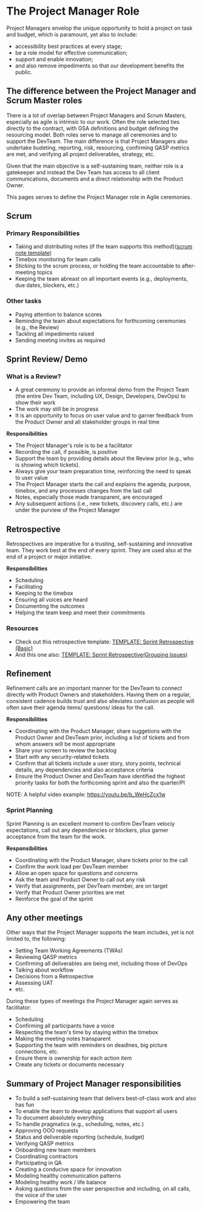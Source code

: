 # The Project Manager Role

Project Managers envelop the unique opportunity to hold a project on task and budget, which is paramount, yet also to include:

- accessibility best practices at every stage;
- be a role model for effective communication;
- support and enable innovation;
- and also remove impediments so that our development benefits the public.

## The difference between the Project Manager and Scrum Master roles

There is a lot of overlap between Project Managers and Scrum Masters, especially as agile is intrinsic to our work. Often the role selected ties directly to the contract, with GSA definitions and budget defining the resourcing model. Both roles serve to manage all ceremonies and to support the DevTeam. The main difference is that Project Managers also undertake budeting, reporting, risk, resourcing, confirming QASP metrics are met, and verifying all project deliverables, strategy, etc.

Given that the main objective is a self-sustaining team, neither role is a gatekeeper and instead the Dev Team has access to all client communications, documents and a direct relationship with the Product Owner.

This pages serves to define the Project Manager role in Agile ceremonies.

## Scrum

### Primary Responsibilities

- Taking and distributing notes (if the team supports this method)([scrum note template](https://docs.google.com/document/d/17tl3lPu-3Uo6_YCEtb6AH9HsaILLS1UTmoUFIuXoqDc/edit))
- Timebox monitoring for team calls
- Sticking to the scrum process, or holding the team accountable to after-meeting topics
- Keeping the team abreast on all important events (e.g., deployments, due dates, blockers, etc.)

### Other tasks

- Paying attention to balance scores
- Reminding the team about expectations for forthcoming ceremonies (e.g., the Review)
- Tackling all impediments raised
- Sending meeting invites as required

## Sprint Review/ Demo

### What is a Review?

- A great ceremony to provide an informal demo from the Project Team (the entire Dev Team, including UX, Design, Developers, DevOps) to show their work
- The work may still be in progress
- It is an opportunity to focus on user value and to garner feedback from the Product Owner and all stakeholder groups in real time

**Responsibilities**

- The Project Manager's role is to be a facilitator
- Recording the call, if possible, is positive
- Support the team by providing details about the Review prior (e.g., who is showing which tickets).
- Always give your team preparation time, reinforcing the need to speak to user value
- The Project Manager starts the call and explains the agenda, purpose, timebox, and any processes changes from the last call
- Notes, especially those made transparent, are encouraged
- Any subsequent actions (i.e., new tickets, discovery calls, etc.) are under the purview of the Project Manager

## Retrospective

Retrospectives are imperative for a trusting, self-sustaining and innovative team. They work best at the end of every sprint. They are used also at the end of a project or major initiative.

**Responsibilities**

- Scheduling
- Facilitating
- Keeping to the timebox
- Ensuring all voices are heard
- Documenting the outcomes
- Helping the team keep and meet their commitments

### Resources

- Check out this retrospective template: [TEMPLATE: Sprint Retrospective (Basic)](https://trello.com/b/YEXXigXH/template-sprint-retrospective)
- And this one also: [TEMPLATE: Sprint Retrospective(Grouping Issues)](https://trello.com/b/jG9U4I6l/template-sprint-retrospective-grouping-issues)

## Refinement

Refinement calls are an important manner for the DevTeam to connect directly with Product Owners and stakeholders. Having them on a regular, consistent cadence builds trust and also alleviates confusion as people will often save their agenda items/ questions/ ideas for the call.

**Responsibilities**

- Coordinating with the Product Manager, share suggetions with the Product Owner and DevTeam prior, including a list of tickets and from whom answers will be most appropriate
- Share your screen to review the backlog
- Start with any security-related tickets
- Confirm that all tickets include a user story, story points, technical details, any dependencies and also acceptance criteria
- Ensure the Product Owner and DevTeam have identified the highest priority tasks for both the forthcoming sprint and also the quarter/PI

NOTE: A helpful video example: <https://youtu.be/b_WeHcZcx1w>

### Sprint Planning

Sprint Planning is an excellent moment to confirm DevTeam velociy expectations, call out any dependencies or blockers, plus garner acceptance from the team for the work.

**Responsibilities**

- Coordinating with the Product Manager, share tickets prior to the call
- Confirm the work load per DevTeam member
- Allow an open space for questions and concerns
- Ask the team and Product Owner to call out any risk
- Verify that assignments, per DevTeam member, are on target
- Verify that Product Owner priorities are met
- Reinforce the goal of the sprint

## Any other meetings

Other ways that the Project Manager supports the team includes, yet is not limited to, the following:

- Setting Team Working Agreements (TWAs)
- Reviewing QASP metrics
- Confirming all deliverables are being met, including those of DevOps
- Talking about workflow
- Decisions from a Retrospective
- Assessing UAT
- etc.

During these types of meetings the Project Manager again serves as facilitator:

- Scheduling
- Confirming all participants have a voice
- Respecting the team's time by staying within the timebox
- Making the meeting notes transparent
- Supporting the team with reminders on deadlnes, big picture connections, etc.
- Ensure there is ownership for each action item
- Create any tickets or documents necessary

## Summary of Project Manager responsibilities

- To build a self-sustaining team that delivers best-of-class work and also has fun
- To enable the team to develop applications that support all users
- To document absolutely everything
- To handle pragmatics (e.g., scheduling, notes, etc.)
- Approving OOO requests
- Status and deliverable reporting (schedule, budget)
- Verifying QASP metrics
- Onboarding new team members
- Coordinating contractors
- Participating in QA
- Creating a conducive space for innovation
- Modeling healthy communication patterns
- Modeling healthy work / life balance
- Asking questions from the user perspective and including, on all calls, the voice of the user
- Empowering the team
